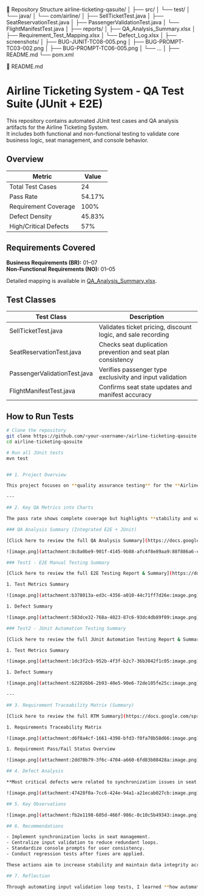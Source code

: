 📁 Repository Structure
airline-ticketing-qasuite/
│
├── src/
│   └── test/
│       └── java/
│           └── com/airline/
│               ├── SellTicketTest.java
│               ├── SeatReservationTest.java
│               ├── PassengerValidationTest.java
│               └── FlightManifestTest.java
│
├── reports/
│   ├── QA_Analysis_Summary.xlsx
│   ├── Requirement_Test_Mapping.xlsx
│   └── Defect_Log.xlsx
│
├── screenshots/
│   ├── BUG-JUNIT-TC08-005.png
│   ├── BUG-PROMPT-TC03-002.png
│   ├── BUG-PROMPT-TC06-005.png
│   └── ...
│
├── README.md
└── pom.xml

🧾 README.md
# Airline Ticketing System - QA Test Suite (JUnit + E2E)

This repository contains automated JUnit test cases and QA analysis artifacts for the Airline Ticketing System.  
It includes both functional and non-functional testing to validate core business logic, seat management, and console behavior.


## Overview

| Metric | Value |
|--------|--------|
| Total Test Cases | 24 |
| Pass Rate | 54.17% |
| Requirement Coverage | 100% |
| Defect Density | 45.83% |
| High/Critical Defects | 57% |


## Requirements Covered

**Business Requirements (BR):** 01–07  
**Non-Functional Requirements (NO):** 01–05  

Detailed mapping is available in [QA_Analysis_Summary.xlsx](reports/QA_Analysis_Summary.xlsx).


## Test Classes

| Test Class | Description |
|-------------|--------------|
| SellTicketTest.java | Validates ticket pricing, discount logic, and sale recording |
| SeatReservationTest.java | Checks seat duplication prevention and seat plan consistency |
| PassengerValidationTest.java | Verifies passenger type exclusivity and input validation |
| FlightManifestTest.java | Confirms seat state updates and manifest accuracy |


## How to Run Tests

```bash
# Clone the repository
git clone https://github.com/<your-username>/airline-ticketing-qasuite.git
cd airline-ticketing-qasuite

# Run all JUnit tests
mvn test


## 1. Project Overview

This project focuses on **quality assurance testing** for the **Airline Ticketing Application** developed in **Java**. The goal was to verify that all business and non-functional requirements were correctly implemented through a combination of **JUnit and End-to-End (E2E) tests**. Key testing areas included **seat management, discount logic, and prompt validation**.

---

## 2. Key QA Metrics into Charts

The pass rate shows complete coverage but highlights **stability and validation gaps in the current build.**

### QA Analysis Summary (Integrated E2E + JUnit)

[Click here to review the full QA Analysis Summary](https://docs.google.com/spreadsheets/d/e/2PACX-1vTa5k6aAdRJXrK7lw9Gk1bnGyRnWfn7vWqMmnKSOU_Mkj_ZLiTLr0hQPKQd8-UaPnYstwr4OF96IUrb/pubhtml?gid=69442221&single=true) 

![image.png](attachment:8c8a0be9-901f-4145-9b88-afc4f8e89aa9:88f886a6-cd08-4a43-b2d3-b5d9509bff7b.png)

### Test1 - E2E Manual Testing Summary

[Click here to review the full E2E Testing Report & Summary](https://docs.google.com/spreadsheets/d/e/2PACX-1vTa5k6aAdRJXrK7lw9Gk1bnGyRnWfn7vWqMmnKSOU_Mkj_ZLiTLr0hQPKQd8-UaPnYstwr4OF96IUrb/pubhtml?gid=0&single=true)

1. Test Metrics Summary

![image.png](attachment:b378013a-ed3c-4356-a010-44c71ff7d26e:image.png)

1. Defect Summary

![image.png](attachment:583dce32-768a-4023-87c6-93dc4db89f09:image.png)

### Test2 - JUnit Automation Testing Summary

[Click here to review the full JUnit Automation Testing Report & Summary](https://docs.google.com/spreadsheets/d/e/2PACX-1vTa5k6aAdRJXrK7lw9Gk1bnGyRnWfn7vWqMmnKSOU_Mkj_ZLiTLr0hQPKQd8-UaPnYstwr4OF96IUrb/pubhtml?gid=1885570547&single=true)

1. Test Metrics Summary

![image.png](attachment:1dc3f2cb-952b-4f3f-b2c7-36b3042f1c05:image.png)

1. Defect Summary

![image.png](attachment:622026b6-2b93-40e5-90e6-72de105fe25c:image.png)

---

## 3. Requirement Traceability Matrix (Summary)

[Click here to review the full RTM Summary](https://docs.google.com/spreadsheets/d/e/2PACX-1vTa5k6aAdRJXrK7lw9Gk1bnGyRnWfn7vWqMmnKSOU_Mkj_ZLiTLr0hQPKQd8-UaPnYstwr4OF96IUrb/pubhtml?gid=69442221&single=true) 

1. Requirements Traceability Matrix

![image.png](attachment:d6f8a4cf-1661-4398-bfd3-f0fa78b58d66:image.png)

1. Requirement Pass/Fail Status Overview

![image.png](attachment:2dd70b79-3f6c-4704-a660-6fd83b08428a:image.png)

## 4. Defect Analysis

**Most critical defects were related to synchronization issues in seat management**. Multiple tests confirmed that seat allocation states were not consistently updated between Business and Economy classes. **Another recurring issue was input validation failure in user prompts**, where the system failed to exit invalid input loops properly. These indicate the need for synchronization locks and centralized validation control.

![image.png](attachment:47428f0a-7cc6-424e-94a1-a21ecab027cb:image.png)

## 5. Key Observations

![image.png](attachment:fb2e1198-605d-466f-986c-0c10c5b49343:image.png)

## 6. Recommendations

- Implement synchronization locks in seat management.
- Centralize input validation to reduce redundant loops.
- Standardize console prompts for user consistency.
- Conduct regression tests after fixes are applied.

These actions aim to increase stability and maintain data integrity across seat and pricing modules.

## 7. Reflection

Through automating input validation loop tests, I learned **how automation can significantly reduce time and human error in repetitive QA tasks.** This process helped **identify infinite loop defects and inconsistent prompt handling more effectively than manual testing**. It reinforced my understanding that strategic automation not only improves testing efficiency but also enhances long-term system stability.
